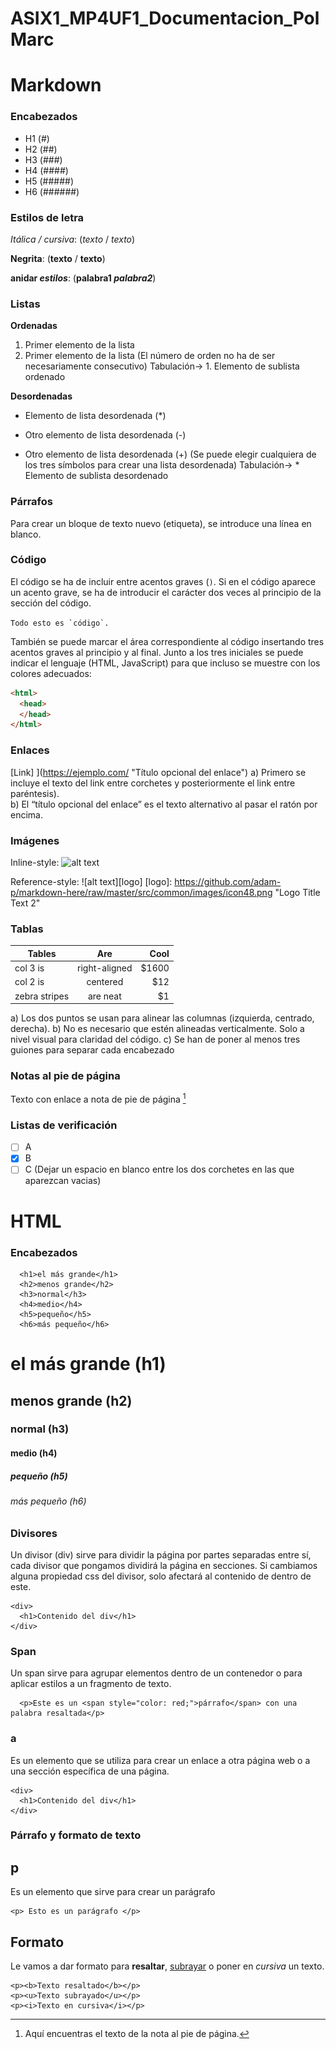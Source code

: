 # ASIX1_MP4UF1_Documentacion_PolMarc

# Markdown
### Encabezados
* H1 (#)
* H2 (##)
* H3 (###)
* H4 (####)
* H5 (#####)
* H6 (######)

### Estilos de letra
*Itálica / cursiva*: (*texto* / _texto_)

**Negrita**: (**texto** / __texto__)

**anidar _estilos_**: (**palabra1 _palabra2_**)

### Listas
**Ordenadas**
1. Primer elemento de la lista
2. Primer elemento de la lista
  (El número de orden no ha de ser necesariamente consecutivo)
  Tabulación→ 1. Elemento de sublista ordenado

**Desordenadas**
* Elemento de lista desordenada (*)
- Otro elemento de lista desordenada (-)
+ Otro elemento de lista desordenada (+)
   (Se puede elegir cualquiera de los tres símbolos para crear una lista desordenada)
   Tabulación→ * Elemento de sublista desordenado

### Párrafos
Para crear un bloque de texto nuevo (etiqueta), se introduce una línea en blanco.

### Código
El código se ha de incluir entre acentos graves (`)`. Si en el código aparece un acento grave, se ha de introducir el carácter dos veces al principio de la sección del código.

``Todo esto es `código`.``

También se puede marcar el área correspondiente al código insertando tres acentos graves al principio y al final. Junto a los tres iniciales se puede indicar el lenguaje (HTML, JavaScript) para que incluso se muestre con los colores adecuados:

```html
<html>
  <head>
  </head>
</html>
```

### Enlaces
[Link] ](https://ejemplo.com/ "Título opcional del enlace")
  a) Primero se incluye el texto del link entre corchetes y posteriormente el link entre paréntesis).    
  b) El “título opcional del enlace” es el texto alternativo al pasar el ratón por encima.

### Imágenes
Inline-style: 
![alt text](https://github.com/img/icon48.png "Título opcional de la imagen")

Reference-style: 
![alt text][logo]
[logo]: https://github.com/adam-p/markdown-here/raw/master/src/common/images/icon48.png "Logo Title Text 2"

### Tablas
| Tables        | Are           | Cool  |
| ------------- |:-------------:| -----:|
| col 3 is      | right-aligned | $1600 |
| col 2 is      | centered      |   $12 |
| zebra stripes | are neat      |    $1 |

  a) Los dos puntos se usan para alinear las columnas (izquierda, centrado, derecha).
  b) No es necesario que estén alineadas verticalmente. Solo a nivel visual para claridad del código.
  c) Se han de poner al menos tres guiones para separar cada encabezado

### Notas al pie de página
Texto con enlace a nota de pie de página [^1]

[^1]: Aquí encuentras el texto de la nota al pie de página.

### Listas de verificación
- [ ] A
- [x] B
- [ ] C
  (Dejar un espacio en blanco entre los dos corchetes en las que aparezcan vacias)

# HTML
### Encabezados
```
  <h1>el más grande</h1>
  <h2>menos grande</h2>
  <h3>normal</h3>
  <h4>medio</h4>
  <h5>pequeño</h5>
  <h6>más pequeño</h6>
```
<h1> el más grande (h1) </h1>
<h2> menos grande (h2) </h2>
<h3> normal (h3) </h3>
<h4> medio (h4) </h5>
<h5> pequeño (h5) </h5>
<h6> más pequeño (h6) </h6>

### Divisores
Un divisor (div) sirve para dividir la página por partes separadas entre sí, cada divisor que pongamos dividirá la página en secciones. Si cambiamos alguna propiedad css del divisor, solo afectará al contenido de dentro de este.
```
<div>
  <h1>Contenido del div</h1>
</div>
```
### Span
Un span sirve para agrupar elementos dentro de un contenedor o para aplicar estilos a un fragmento de texto.
```
  <p>Este es un <span style="color: red;">párrafo</span> con una palabra resaltada</p>
```
### a
Es un elemento que se utiliza para crear un enlace a otra página web o a una sección específica de una página.
```
<div>
  <h1>Contenido del div</h1>
</div>
```
### Párrafo y formato de texto
## p
Es un elemento que sirve para crear un parágrafo
```
<p> Esto es un parágrafo </p>
```
## Formato
Le vamos a dar formato para <b>resaltar</b>, <u>subrayar</u> o poner en <i>cursiva</i> un texto.
```
<p><b>Texto resaltado</b></p>
<p><u>Texto subrayado</u></p>
<p><i>Texto en cursiva</i></p>
```
